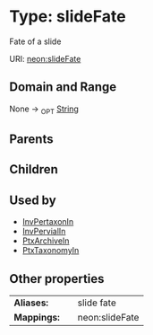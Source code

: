 
# Type: slideFate


Fate of a slide

URI: [neon:slideFate](https://data.neonscience.org/slideFate)


## Domain and Range

None ->  <sub>OPT</sub> [String](types/String.md)

## Parents


## Children


## Used by

 * [InvPertaxonIn](InvPertaxonIn.md)
 * [InvPervialIn](InvPervialIn.md)
 * [PtxArchiveIn](PtxArchiveIn.md)
 * [PtxTaxonomyIn](PtxTaxonomyIn.md)

## Other properties

|  |  |  |
| --- | --- | --- |
| **Aliases:** | | slide fate |
| **Mappings:** | | neon:slideFate |

